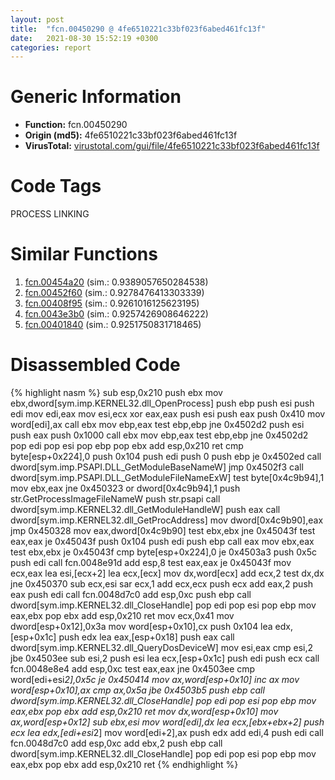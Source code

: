```yaml
---
layout: post
title:  "fcn.00450290 @ 4fe6510221c33bf023f6abed461fc13f"
date:   2021-08-30 15:52:19 +0300
categories: report
---
```


# Generic Information
- **Function:** fcn.00450290
- **Origin (md5):** 4fe6510221c33bf023f6abed461fc13f
- **VirusTotal:** [virustotal.com/gui/file/4fe6510221c33bf023f6abed461fc13f][virustotal_ref]

# Code Tags
<span class="tag" id="PROCESS">PROCESS</span>
<span class="tag" id="LINKING">LINKING</span>


# Similar Functions

1. [fcn.00454a20][similar_1_ref] (sim.: 0.9389057650284538)
2. [fcn.00452f60][similar_2_ref] (sim.: 0.9278476413303339)
3. [fcn.00408f95][similar_3_ref] (sim.: 0.9261016125623195)
4. [fcn.0043e3b0][similar_4_ref] (sim.: 0.9257426908646222)
5. [fcn.00401840][similar_5_ref] (sim.: 0.9251750831718465)


# Disassembled Code

{% highlight nasm %}
sub esp,0x210
push ebx
mov ebx,dword[sym.imp.KERNEL32.dll_OpenProcess]
push ebp
push esi
push edi
mov edi,eax
mov esi,ecx
xor eax,eax
push esi
push eax
push 0x410
mov word[edi],ax
call ebx
mov ebp,eax
test ebp,ebp
jne 0x4502d2
push esi
push eax
push 0x1000
call ebx
mov ebp,eax
test ebp,ebp
jne 0x4502d2
pop edi
pop esi
pop ebp
pop ebx
add esp,0x210
ret 
cmp byte[esp+0x224],0
push 0x104
push edi
push 0
push ebp
je 0x4502ed
call dword[sym.imp.PSAPI.DLL_GetModuleBaseNameW]
jmp 0x4502f3
call dword[sym.imp.PSAPI.DLL_GetModuleFileNameExW]
test byte[0x4c9b94],1
mov ebx,eax
jne 0x450323
or dword[0x4c9b94],1
push str.GetProcessImageFileNameW
push str.psapi
call dword[sym.imp.KERNEL32.dll_GetModuleHandleW]
push eax
call dword[sym.imp.KERNEL32.dll_GetProcAddress]
mov dword[0x4c9b90],eax
jmp 0x450328
mov eax,dword[0x4c9b90]
test ebx,ebx
jne 0x45043f
test eax,eax
je 0x45043f
push 0x104
push edi
push ebp
call eax
mov ebx,eax
test ebx,ebx
je 0x45043f
cmp byte[esp+0x224],0
je 0x4503a3
push 0x5c
push edi
call fcn.0048e91d
add esp,8
test eax,eax
je 0x45043f
mov ecx,eax
lea esi,[ecx+2]
lea ecx,[ecx]
mov dx,word[ecx]
add ecx,2
test dx,dx
jne 0x450370
sub ecx,esi
sar ecx,1
add ecx,ecx
push ecx
add eax,2
push eax
push edi
call fcn.0048d7c0
add esp,0xc
push ebp
call dword[sym.imp.KERNEL32.dll_CloseHandle]
pop edi
pop esi
pop ebp
mov eax,ebx
pop ebx
add esp,0x210
ret 
mov ecx,0x41
mov dword[esp+0x12],0x3a
mov word[esp+0x10],cx
push 0x104
lea edx,[esp+0x1c]
push edx
lea eax,[esp+0x18]
push eax
call dword[sym.imp.KERNEL32.dll_QueryDosDeviceW]
mov esi,eax
cmp esi,2
jbe 0x4503ee
sub esi,2
push esi
lea ecx,[esp+0x1c]
push edi
push ecx
call fcn.0048e8e4
add esp,0xc
test eax,eax
jne 0x4503ee
cmp word[edi+esi*2],0x5c
je 0x450414
mov ax,word[esp+0x10]
inc ax
mov word[esp+0x10],ax
cmp ax,0x5a
jbe 0x4503b5
push ebp
call dword[sym.imp.KERNEL32.dll_CloseHandle]
pop edi
pop esi
pop ebp
mov eax,ebx
pop ebx
add esp,0x210
ret 
mov dx,word[esp+0x10]
mov ax,word[esp+0x12]
sub ebx,esi
mov word[edi],dx
lea ecx,[ebx+ebx+2]
push ecx
lea edx,[edi+esi*2]
mov word[edi+2],ax
push edx
add edi,4
push edi
call fcn.0048d7c0
add esp,0xc
add ebx,2
push ebp
call dword[sym.imp.KERNEL32.dll_CloseHandle]
pop edi
pop esi
pop ebp
mov eax,ebx
pop ebx
add esp,0x210
ret 
{% endhighlight %}


[similar_1_ref]: /report/fcn.00454a20@4fe6510221c33bf023f6abed461fc13f
[similar_2_ref]: /report/fcn.00452f60@289859175c221b107317af7727d26c17
[similar_3_ref]: /report/fcn.00408f95@fbf34fa6d7da2b8e1de5133a8ca34847
[similar_4_ref]: /report/fcn.0043e3b0@4fe6510221c33bf023f6abed461fc13f
[similar_5_ref]: /report/fcn.00401840@a2475448bf4050c1583e1970984a4d00
[virustotal_ref]: https://www.virustotal.com/gui/file/4fe6510221c33bf023f6abed461fc13f